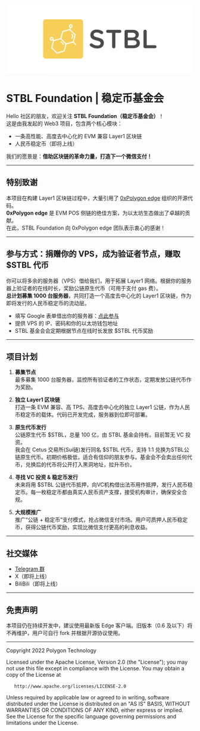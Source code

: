 ![Banner](.github/stbl.jpg)

# STBL Foundation | 稳定币基金会

Hello 社区的朋友，欢迎关注 **STBL Foundation（稳定币基金会）**！  
这是由我发起的 Web3 项目，包含两个核心模块：  
- 一条高性能、高度去中心化的 EVM 兼容 Layer1 区块链  
- 人民币稳定币（即将上线）

我们的愿景是：**借助区块链的革命力量，打造下一个微信支付！**

---

## 特别致谢

本项目在构建 Layer1 区块链过程中，大量引用了 [0xPolygon edge](https://github.com/0xPolygon/edge) 组织的开源代码。  
**0xPolygon edge** 是 EVM POS 侧链的绝佳方案，为以太坊生态做出了卓越的贡献。  
在此，STBL Foundation 向 0xPolygon edge 团队表示衷心的感谢！

---

## 参与方式：捐赠你的 VPS，成为验证者节点，赚取 $STBL 代币

你可以将多余的服务器（VPS）借给我们，用于拓展 Layer1 网络。根据你的服务器上验证者的在线时长，奖励公链原生代币（可用于支付 gas 费）。  
**总计划募集 1000 台服务器**，共同打造一个高度去中心化的 Layer1 区块链，作为即将发行的人民币稳定币的流动层。

- 填写 Google 表单借出你的服务器：[点此参与](https://docs.google.com/forms/d/1yvQ-SRGMuKwI9CKaXtepRbtQYsHS8MqxEf9D8RbcWZI/edit)
- 提供 VPS 的 IP、密码和你的以太坊钱包地址
- STBL 基金会会定期根据节点在线时长发放 $STBL 代币奖励

---

## 项目计划

1. **募集节点**  
   最多募集 1000 台服务器，监控所有验证者的工作状态，定期发放公链代币作为奖励。

2. **独立 Layer1 区块链**  
   打造一条 EVM 兼容、高 TPS、高度去中心化的独立 Layer1 公链，作为人民币稳定币的载体。代码已开发完成，服务器到位即可部署。

3. **原生代币发行**  
   公链原生代币 $STBL，总量 100 亿，由 STBL 基金会持有。目前暂无 VC 投资。  
   我会在 Cetus 交易所(Sui链)发行同名 $STBL 代币，支持 1:1 兑换为STBL公链原生代币。初期价格极低，适合有信仰的朋友参与。基金会不会卖出任何代币，兑换后的代币将公开打入黑洞地址，拉升币价。

4. **寻找 VC 投资 & 稳定币发行**  
   未来将用 $STBL 公链代币抵押，向VC机构借出法币用作抵押，发行人民币稳定币。每一枚稳定币都由真实人民币资产支撑，接受机构审计，确保安全合规。

5. **大规模推广**  
   推广“公链 + 稳定币”支付模式，抢占微信支付市场。用户可质押人民币稳定币，获得公链代币奖励，实现比微信支付更高的利息收益。

---

## 社交媒体

- [Telegram 群](https://t.me/STBL_F)
- X（即将上线）
- BiliBili（即将上线）

---

## 免责声明

本项目仍在持续开发中，建议使用最新版 Edge 客户端。旧版本（0.6 及以下）将不再维护，用户可自行 fork 并根据开源协议使用。

---

Copyright 2022 Polygon Technology

Licensed under the Apache License, Version 2.0 (the "License");
you may not use this file except in compliance with the License.
You may obtain a copy of the License at

       http://www.apache.org/licenses/LICENSE-2.0

Unless required by applicable law or agreed to in writing, software
distributed under the License is distributed on an "AS IS" BASIS,
WITHOUT WARRANTIES OR CONDITIONS OF ANY KIND, either express or implied.
See the License for the specific language governing permissions and
limitations under the License.